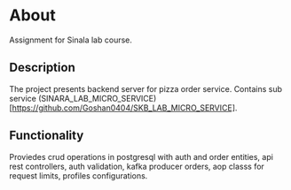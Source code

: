 # About
Assignment for Sinala lab course.

## Description
The project presents backend server for pizza order service. Contains sub service (SINARA_LAB_MICRO_SERVICE)[https://github.com/Goshan0404/SKB_LAB_MICRO_SERVICE].

## Functionality
Proviedes crud operations in postgresql with auth and order entities, api rest controllers, auth validation, kafka producer orders, aop classs for request limits, profiles configurations.
